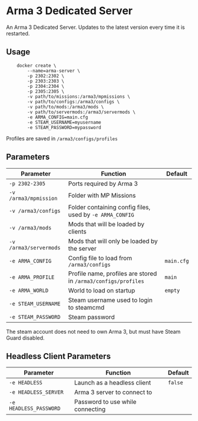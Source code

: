 # Arma 3 Dedicated Server

An Arma 3 Dedicated Server. Updates to the latest version every time it is restarted.

## Usage

```
    docker create \
        --name=arma-server \
        -p 2302:2302 \
        -p 2303:2303 \
        -p 2304:2304 \
        -p 2305:2305 \
        -v path/to/missions:/arma3/mpmissions \
        -v path/to/configs:/arma3/configs \
        -v path/to/mods:/arma3/mods \
        -v path/to/servermods:/arma3/servermods \
        -e ARMA_CONFIG=main.cfg
        -e STEAM_USERNAME=myusername
        -e STEAM_PASSWORD=mypassword
```

Profiles are saved in `/arma3/configs/profiles`

## Parameters

| Parameter      | Function | Default |
| -------------  |--------------| - |
| `-p 2302-2305` | Ports required by Arma 3 |
| `-v /arma3/mpmission`       | Folder with MP Missions      |
| `-v /arma3/configs` | Folder containing config files, used by `-e ARMA_CONFIG`|
| `-v /arma3/mods`  | Mods that will be loaded by clients      |
| `-v /arma3/servermods` | Mods that will only be loaded by the server |
| `-e ARMA_CONFIG` | Config file to load from `/arma3/configs` | `main.cfg` |
| `-e ARMA_PROFILE` | Profile name, profiles are stored in `/arma3/configs/profiles` | `main` |
| `-e ARMA_WORLD` | World to load on startup | `empty` |
| `-e STEAM_USERNAME` | Steam username used to login to steamcmd |
| `-e STEAM_PASSWORD` | Steam password |

The steam account does not need to own Arma 3, but must have Steam Guard disabled.

## Headless Client Parameters

| Parameter      | Function | Default |
| -------------  |--------------| - |
| `-e HEADLESS` | Launch as a headless client | `false` |
| `-e HEADLESS_SERVER` | Arma 3 server to connect to |
| `-e HEADLESS_PASSWORD` | Password to use while connecting |
